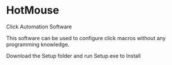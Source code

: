 # HotMouse
Click Automation Software

This software can be used to configure click macros without any programming knowledge.

Download the Setup folder and run Setup.exe to Install
